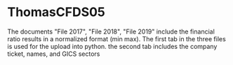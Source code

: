 # ThomasCFDS05
The documents "File 2017", "File 2018", "File 2019" include the financial ratio results in a normalized format (min max).
The first tab in the three files is used for the upload into python. the second tab includes the company ticket, names, and GICS sectors
